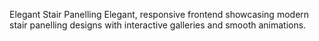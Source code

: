  Elegant Stair Panelling
Elegant, responsive frontend showcasing modern stair panelling designs with interactive galleries and smooth animations.
